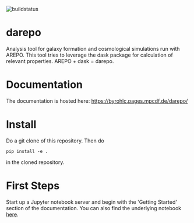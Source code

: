 ![buildstatus](https://github.com/cbyrohl/darepo/actions/workflows/python-package-conda.yml/badge.svg)

# darepo
Analysis tool for galaxy formation and cosmological simulations run with AREPO. This tool tries to leverage the dask package for calculation of relevant properties. AREPO + dask = darepo.

# Documentation
The documentation is hosted here: https://byrohlc.pages.mpcdf.de/darepo/

# Install
Do a git clone of this repository. Then do

```
pip install -e .
```

in the cloned repository.

# First Steps
Start up a Jupyter notebook server and begin with the 'Getting Started' section of the documentation. You can also find the underlying notebook [here](docs/source/gettingstarted.ipynb).

